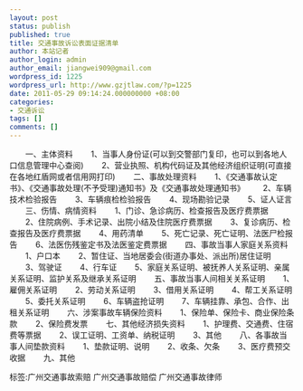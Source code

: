 ```yaml
---
layout: post
status: publish
published: true
title: 交通事故诉讼表面证据清单
author: 本站记者
author_login: admin
author_email: jiangwei909@gmail.com
wordpress_id: 1225
wordpress_url: http://www.gzjtlaw.com/?p=1225
date: 2011-05-29 09:14:24.000000000 +08:00
categories:
- 交通诉讼
tags: []
comments: []
---
```

　　一、主体资料　　1、当事人身份证(可以到交警部门复印，也可以到各地人口信息管理中心查阅)　　2、营业执照、机构代码证及其他经济组织证明(可直接在各地红盾网或者信用网打印)　　二、事故处理资料　　1、《交通事故认定书》、《交通事故处理(不予受理)通知书》及《交通事故处理通知书》　　2、车辆技术检验报告　　3、车辆痕检检验报告　　4、现场勘验记录　　5、证人证言　　三、伤情、病情资料　　1、门诊、急诊病历、检查报告及医疗费票据　　2、住院病例、手术记录、出院小结及住院医疗费票据　　3、复诊病历、检查报告及医疗费票据　　4、用药清单　　5、死亡记录、死亡证明、法医尸检报告　　6、法医伤残鉴定书及法医鉴定费票据　　四、事故当事人家庭关系资料　　1、户口本　　2、暂住证、当地居委会(街道办事处、派出所)居住证明　　3、驾驶证　　4、行车证　　5、家庭关系证明、被抚养人关系证明、亲属关系证明、监护关系及继承关系证明　　五、事故当事人间相关关系证明　　1、雇佣关系证明　　2、劳动关系证明　　3、借用关系证明　　4、帮工关系证明　　5、委托关系证明　　6、车辆盗抢证明　　7、车辆挂靠、承包、合作、出租关系证明　　六、涉案事故车辆保险资料　　1、保险单、保险卡、商业保险条款　　2、保险费发票　　七、其他经济损失资料　　1、护理费、交通费、住宿费等票据　　2、误工证明、工资单、纳税证明　　3、其他　　八、各事故当事人间垫款资料　　1、垫款证明、说明　　2、收条、欠条　　3、医疗费预交收据　　九、其他标签:广州交通事故索赔 广州交通事故赔偿 广州交通事故律师
